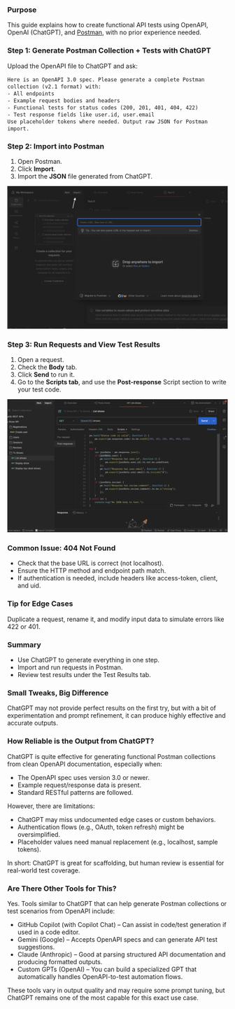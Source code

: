 ### Purpose
This guide explains how to create functional API tests using OpenAPI, OpenAI (ChatGPT), and [Postman](https://infinum.com/handbook/qa/tools/using-postman), with
no prior experience needed.
### Step 1: Generate Postman Collection + Tests with ChatGPT
Upload the OpenAPI file to ChatGPT and ask:
```
Here is an OpenAPI 3.0 spec. Please generate a complete Postman collection (v2.1 format) with:
- All endpoints
- Example request bodies and headers
- Functional tests for status codes (200, 201, 401, 404, 422)
- Test response fields like user.id, user.email
Use placeholder tokens where needed. Output raw JSON for Postman import.
```
### Step 2: Import into Postman
1. Open Postman.
2. Click **Import**.
3. Import the **JSON** file generated from ChatGPT.

![postman-import.png](/img/postman-import.png)  

### Step 3: Run Requests and View Test Results
1. Open a request.
2. Check the **Body** tab.
3. Click **Send** to run it.
4. Go to the **Scripts tab**, and use the **Post-response** Script section to write your test code.

![postman-tests.png](/img/postman-tests.png)

### Common Issue: 404 Not Found
- Check that the base URL is correct (not localhost).
- Ensure the HTTP method and endpoint path match.
- If authentication is needed, include headers like access-token, client, and uid.
### Tip for Edge Cases
Duplicate a request, rename it, and modify input data to simulate errors like 422 or 401.
### Summary
- Use ChatGPT to generate everything in one step.
- Import and run requests in Postman.
- Review test results under the Test Results tab.
### Small Tweaks, Big Difference
ChatGPT may not provide perfect results on the first try, but with a bit of experimentation and prompt refinement, it can produce highly effective and accurate outputs.
### How Reliable is the Output from ChatGPT?
ChatGPT is quite effective for generating functional Postman collections from clean OpenAPI documentation, especially when:
- The OpenAPI spec uses version 3.0 or newer.
- Example request/response data is present.
- Standard RESTful patterns are followed.

However, there are limitations:

- ChatGPT may miss undocumented edge cases or custom behaviors.
- Authentication flows (e.g., OAuth, token refresh) might be oversimplified.
- Placeholder values need manual replacement (e.g., localhost, sample tokens).

In short: ChatGPT is great for scaffolding, but human review is essential for real-world test coverage.

### Are There Other Tools for This?
Yes. Tools similar to ChatGPT that can help generate Postman collections or test scenarios from OpenAPI include:

- GitHub Copilot (with Copilot Chat) – Can assist in code/test generation if used in a code editor.
- Gemini (Google) – Accepts OpenAPI specs and can generate API test suggestions.
- Claude (Anthropic) – Good at parsing structured API documentation and producing formatted outputs.
- Custom GPTs (OpenAI) – You can build a specialized GPT that automatically handles OpenAPI-to-test automation flows.

These tools vary in output quality and may require some prompt tuning, but ChatGPT remains one of the most capable for this exact use case.
